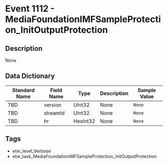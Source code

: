 # Event 1112 - MediaFoundationIMFSampleProtection_InitOutputProtection

## Description
None

## Data Dictionary
|Standard Name|Field Name|Type|Description|Sample Value|
|---|---|---|---|---|
|TBD|version|UInt32|None|`None`|
|TBD|streamId|UInt32|None|`None`|
|TBD|hr|HexInt32|None|`None`|

## Tags
* etw_level_Verbose
* etw_task_MediaFoundationIMFSampleProtection_InitOutputProtection